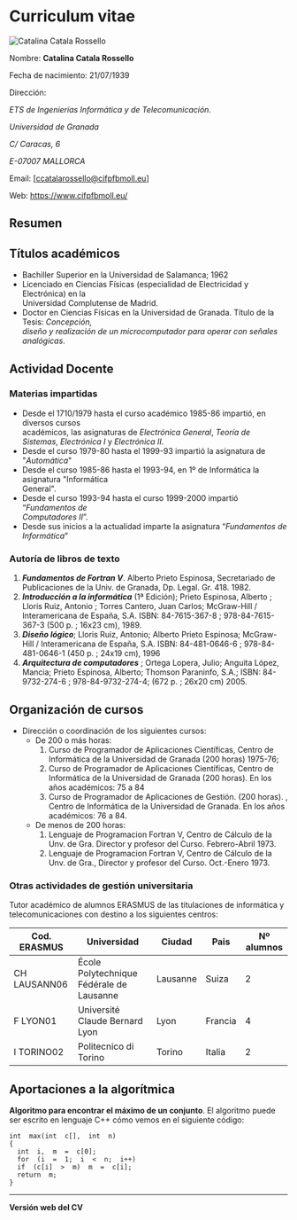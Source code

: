 # Curriculum vitae

![Catalina Catala Rossello](https://www.biografiasyvidas.com/biografia/k/fotos/kahlo_frida_1.jpg)

Nombre: **Catalina Catala Rossello**

Fecha de nacimiento: 21/07/1939

Dirección: 

*ETS de Ingenierías Informática y de Telecomunicación.*

*Universidad de Granada*

*C/ Caracas, 6*

*E-07007 MALLORCA*

Email:  [ccatalarossello@cifpfbmoll.eu]

Web: <https://www.cifpfbmoll.eu/>

## Resumen

## Títulos académicos

 - Bachiller Superior en la Universidad de Salamanca; 1962
 - Licenciado  en  Ciencias  Físicas  (especialidad  de  Electricidad  y  Electrónica)  en  la  
Universidad Complutense de Madrid. 
- Doctor en Ciencias Físicas en la Universidad de Granada. Título de la Tesis: _Concepción,  
diseño y realización de un microcomputador para operar con señales analógicas_. 

## Actividad Docente

### Materias impartidas  
* Desde el 1710/1979 hasta el curso académico 1985-86 impartió, en diversos cursos  
académicos, las asignaturas de _Electrónica General_, _Teoría de Sistemas_, _Electrónica I_ y _Electrónica II_.  
*  Desde el curso 1979-80 hasta el 1999-93 impartió  la  asignatura  de  "_Automática_"  
*  Desde el curso 1985-86 hasta el 1993-94, en 1º de Informática la asignatura "Informática  
General".  
*  Desde  el  curso  1993-94  hasta  el  curso  1999-2000  impartió  “_Fundamentos  de  
Computadores II_”.  
*  Desde sus inicios a la actualidad imparte la asignatura “_Fundamentos de  
Informática_”

### Autoría de libros de texto

1.  ***Fundamentos de Fortran V***.  Alberto Prieto Espinosa, Secretariado de Publicaciones de la  Univ. de Granada, Dp. Legal. Gr. 418. 1982.
2.  ***Introducción  a  la  informática*** (1ª  Edición); Prieto  Espinosa,  Alberto ; Lloris  Ruiz,  Antonio ; Torres Cantero, Juan Carlos; McGraw-Hill / Interamericana de España, S.A.  ISBN: 84-7615-367-8 ; 978-84-7615-367-3 (500 p. ; 16x23 cm), 1989. 
3.  ***Diseño lógico***; Lloris Ruiz, Antonio; Alberto Prieto Espinosa; McGraw-Hill / Interamericana de España, S.A. ISBN: 84-481-0646-6 ; 978-84-481-0646-1 (450 p. ; 24x19 cm), 1996  
4.   ***Arquitectura de computadores*** ; Ortega Lopera, Julio; Anguita López, Mancia; Prieto   Espinosa, Alberto; Thomson Paraninfo, S.A.; ISBN: 84-9732-274-6 ; 978-84-9732-274-4;  (672 p. ; 26x20 cm) 2005.

## Organización de cursos

-  Dirección o coordinación de los siguientes cursos:  
   - De 200 o más horas:  
      1. Curso de Programador de Aplicaciones Científicas, Centro de Informática de la   Universidad de Granada (200 horas) 1975-76;  
      2. Curso de Programador de Aplicaciones Científicas, Centro de Informática de la Universidad de Granada (200 horas). En los años académicos: 75 a 84
      3. Curso de Programador de Aplicaciones de Gestión. (200 horas). , Centro de Informática   de la Universidad de Granada. En los años académicos: 76 a 84.  
   - De menos de 200 horas:  
     1. Lenguaje de Programacion Fortran V, Centro de Cálculo de la Unv. de Gra. Director y   profesor del Curso. Febrero-Abril 1973.  
     2. Lenguaje de Programacion Fortran V, Centro de Cálculo de la Unv. de Gra., Director y  profesor del Curso. Oct.-Enero 1973.  

### Otras actividades de gestión universitaria

Tutor  académico  de  alumnos  ERASMUS  de  las  titulaciones  de  informática  y telecomunicaciones con destino a los siguientes centros:

|Cod.  ERASMUS  |  Universidad | Ciudad | Pais | Nº alumnos |
|--|--|--|--|--|
|CH LAUSANN06|  École Polytechnique Fédérale de Lausanne   | Lausanne | Suiza | 2|
|F LYON01    |  Université Claude Bernard Lyon    | Lyon| Francia | 4|
|I TORINO02  |  Politecnico di Torino   | Torino | Italia | 2|

## Aportaciones a la algorítmica

**Algoritmo para encontrar el máximo de un conjunto**. El algoritmo puede ser escrito en lenguaje C++ cómo vemos en el siguiente código: 
~~~
int  max(int  c[],  int  n)
{
  int  i,  m  =  c[0];
  for  (i  =  1;  i  <  n;  i++)
  if  (c[i]  >  m)  m  =  c[i];
  return  m;
}
~~~

___
**Versión web del CV**
